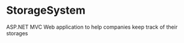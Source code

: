 StorageSystem
=============

ASP.NET MVC Web application to help companies keep track of their storages

